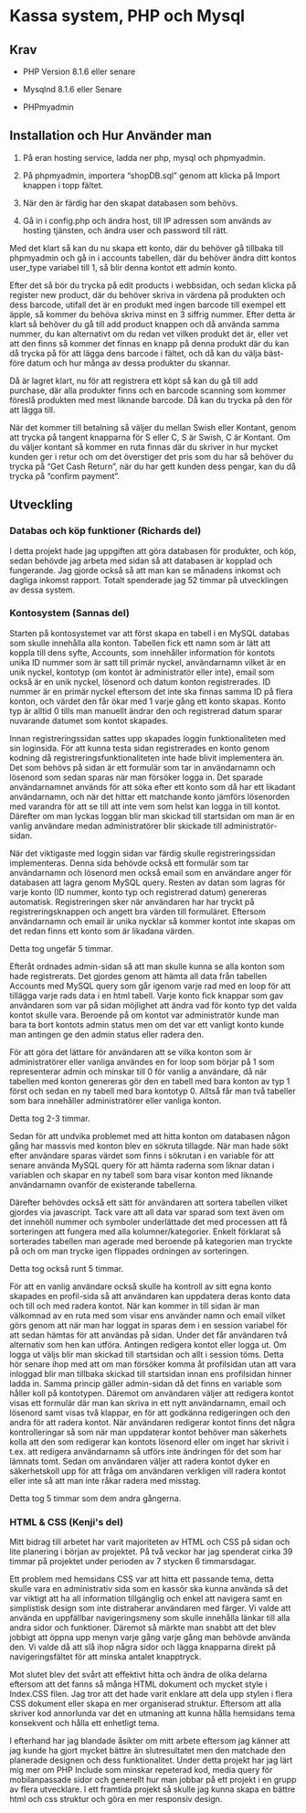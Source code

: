 # Kassa system, PHP och Mysql


## Krav

- PHP Version 8.1.6 eller senare


- Mysqlnd 8.1.6 eller Senare


- PHPmyadmin


## Installation och Hur Använder man

1. På eran hosting service, ladda ner php, mysql och phpmyadmin.


2. På phpmyadmin, importera “shopDB.sql” genom att klicka på Import knappen i topp fältet.


3. När den är färdig har den skapat databasen som behövs.


4. Gå in i config.php och ändra host, till IP adressen som används av hosting tjänsten, och ändra user och password till rätt.


Med det klart så kan du nu skapa ett konto, där du behöver gå tillbaka till phpmyadmin och gå in i accounts tabellen, där du behöver ändra ditt kontos user_type variabel till 1, så blir denna kontot ett admin konto. 

Efter det så bör du trycka på edit products i webbsidan, och sedan klicka på register new product, där du behöver skriva in värdena på produkten och dess barcode, utifall det är en produkt med ingen barcode till exempel ett äpple, så kommer du behöva skriva minst en 3 siffrig nummer. Efter detta är klart så behöver du gå till add product knappen och då använda samma nummer, du kan alternativt om du redan vet vilken produkt det är, eller vet att den finns så kommer det finnas en knapp på denna produkt där du kan då trycka på för att lägga dens barcode i fältet, och då kan du välja bäst-före datum och hur många av dessa produkter du skannar.

Då är lagret klart, nu för att registrera ett köpt så kan du gå till add purchase, där alla produkter finns och en barcode scanning som kommer föreslå produkten med mest liknande barcode. Då kan du trycka på den för att lägga till. 

När det kommer till betalning så väljer du mellan Swish eller Kontant, genom att trycka på tangent knapparna för S eller C, S är Swish, C är Kontant. Om du väljer kontant så kommer en ruta finnas där du skriver in hur mycket kunden ger i retur och om det överstiger det pris som du har så behöver du trycka på “Get Cash Return”, när du har gett kunden dess pengar, kan du då trycka på “confirm payment”. 



## Utveckling

### Databas och köp funktioner (Richards del)

I detta projekt hade jag uppgiften att göra databasen för produkter, och köp, sedan behövde jag arbeta med sidan så att databasen är kopplad och fungerande. Jag gjorde också så att man kan se månadens inkomst och dagliga inkomst rapport. Totalt spenderade jag 52 timmar på utvecklingen av dessa system.

### Kontosystem (Sannas del)
Starten på kontosystemet var att först skapa en tabell i en MySQL databas som skulle innehålla alla konton. Tabellen fick ett namn som är lätt att koppla till dens syfte, Accounts, som innehåller information för kontots unika ID nummer som är satt till primär nyckel, användarnamn vilket är en unik nyckel, kontotyp (om kontot är administratör eller inte), email som också är en unik nyckel, lösenord och datum konton registrerades. ID nummer är en primär nyckel eftersom det inte ska finnas samma ID på flera konton, och värdet den får ökar med 1 varje gång ett konto skapas. Konto typ är alltid 0 tills man manuellt ändrar den och registrerad datum sparar nuvarande datumet som kontot skapades.

Innan registreringssidan sattes upp skapades loggin funktionaliteten med sin loginsida. För att kunna testa sidan registrerades en konto genom kodning då registreringsfunktionaliteten inte hade blivit implementera än. Det som behövs på sidan är ett formulär som tar in användarnamn och lösenord som sedan sparas när man försöker logga in. Det sparade användarnamnet används för att söka efter ett konto som då har ett likadant användarnamn, och när det hittar ett matchande konto jämförs lösenorden med varandra för att se till att inte vem som helst kan logga in till kontot. Därefter om man lyckas loggan blir man skickad till startsidan om man är en vanlig användare medan administratörer blir skickade till administratör-sidan. 

När det viktigaste med loggin sidan var färdig skulle registreringssidan implementeras. Denna sida behövde också ett formulär som tar användarnamn och lösenord men också email som en användare anger för databasen att lagra genom MySQL query. Resten av datan som lagras för varje konto (ID nummer, konto typ och registrerad datum) genereras automatisk. Registreringen sker när användaren har har tryckt på registreringsknappen och angett bra värden till formuläret. Eftersom användarnamn och email är unika nycklar så kommer kontot inte skapas om det redan finns ett konto som är likadana värden. 

Detta tog ungefär 5 timmar.

Efteråt ordnades admin-sidan så att man skulle kunna se alla konton som hade registrerats. Det gjordes genom att hämta all data från tabellen Accounts med MySQL query som går igenom varje rad med en loop för att tillägga varje rads data i en html tabell. Varje konto fick knappar som gav användaren som var på sidan möjlighet att ändra vad för konto typ det valda kontot skulle vara. Beroende på om kontot var administratör kunde man bara ta bort kontots admin status men om det var ett vanligt konto kunde man antingen ge den admin status eller radera den.

För att göra det lättare för användaren att se vilka konton som är administratörer eller vanliga användes en for loop som börjar på 1 som representerar admin och minskar till 0 för vanlig a användare, då när tabellen med konton genereras gör den en tabell med bara konton av typ 1 först och sedan en ny tabell med bara kontotyp 0. Alltså får man två tabeller som bara innehåller administratörer eller vanliga konton. 

Detta tog 2-3 timmar.

Sedan för att undvika problemet med att hitta konton om databasen någon gång har massvis med konton blev en sökruta tillagde. När man hade sökt efter användare sparas värdet som finns i sökrutan i en variable för att senare använda MySQL query för att hämta raderna som liknar datan i variablen och skapar en ny tabell som bara visar konton med liknande användarnamn ovanför de existerande tabellerna. 

Därefter behövdes också ett sätt för användaren att sortera tabellen vilket gjordes via javascript. Tack vare att all data var sparad som text även om det innehöll nummer och symboler underlättade det med processen att få sorteringen att fungera med alla kolumner/kategorier. Enkelt förklarat så sorterades tabellen man agerade med beroende på kategorien man tryckte på och om man trycke igen flippades ordningen av sorteringen.

Detta tog också runt 5 timmar.

För att en vanlig användare också skulle ha kontroll av sitt egna konto skapades en profil-sida så att användaren kan uppdatera deras konto data och till och med radera kontot. När kan kommer in till sidan är man välkomnad av en ruta med som visar ens använder namn och email vilket görs genom att när man har loggat in sparas dem i en session variabel för att sedan hämtas för att användas på sidan. Under det får användaren två alternativ som hen kan utföra. Antingen redigera kontot eller logga ut. Om logga ut väljs blir man skickad till startsidan och allt i session töms. Detta hör senare ihop med att om man försöker komma åt profilsidan utan att vara inloggad blir man tillbaka skickad till startsidan innan ens profilsidan hinner ladda in. Samma princip gäller admin-sidan då det finns en variable som håller koll på kontotypen. Däremot om användaren väljer att redigera kontot visas ett formulär där man kan skriva in ett nytt användarnamn, email och lösenord samt visas två klappar, en för att godkänna redigeringen och den andra för att radera kontot. När användaren redigerar kontot finns det några kontrolleringar så som när man uppdaterar kontot behöver man säkerhets kolla att den som redigerar kan kontots lösenord eller om inget har skrivit i t.ex. att redigera användarnamn så utförs inte ändringen för det som har lämnats tomt. Sedan om användaren väljer att radera kontot dyker en säkerhetskoll upp för att fråga om användaren verkligen vill radera kontot eller inte så att man inte råkar radera med misstag. 

Detta tog 5 timmar som dem andra gångerna.


### HTML & CSS (Kenji's del)

Mitt bidrag till arbetet har varit majoriteten av HTML och CSS på sidan och lite planering i början av projektet. På två veckor har jag spenderat cirka 39 timmar på projektet under perioden av 7 stycken 6 timmarsdagar. 

Ett problem med hemsidans CSS var att hitta ett passande tema, detta skulle vara en administrativ sida som en kassör ska kunna använda så det var viktigt att ha all information tillgänglig och enkel att navigera samt en simplistisk design som inte distraherar användaren med färger. Vi valde att använda en uppfällbar navigeringsmeny som skulle innehålla länkar till alla andra sidor och funktioner. Däremot så märkte man snabbt att det blev jobbigt att öppna upp menyn varje gång varje gång man behövde använda den. Vi valde då att slå ihop några sidor och lägga knapparna direkt på navigeringsfältet för att minska antalet knapptryck. 


Mot slutet blev det svårt att effektivt hitta och ändra de olika delarna eftersom att det fanns så många HTML dokument och mycket style i Index.CSS filen. Jag tror att det hade varit enklare att dela upp stylen i flera CSS dokument eller skapa en mer organiserad struktur. Eftersom att alla skriver kod annorlunda var det en utmaning att kunna hålla hemsidans tema konsekvent och hålla ett enhetligt tema.  

I efterhand har jag blandade åsikter om mitt arbete eftersom jag känner att jag kunde ha gjort mycket bättre än slutresultatet men den matchade den planerade designen och dess funktionalitet. Under detta projekt har jag lärt mig mer om PHP Include som minskar repeterad kod, media query för mobilanpassade sidor och generellt hur man jobbar på ett projekt i en grupp av flera utvecklare. I ett framtida projekt så skulle jag kunna skapa en bättre html och css struktur och göra en mer responsiv design. 
